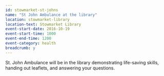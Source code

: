 ```yaml
---
id: stowmarket-st-johns
name: "St John Ambulance at the library"
location: stowmarket-library
location-text: Stowmarket Library
event-start-date: 2016-10-19
event-start-time: 1000
event-end-time: 1200
event-category: health
breadcrumb: y
---
```

St. John Ambulance will be in the library demonstrating life-saving skills, handing out leaflets, and answering your questions.
